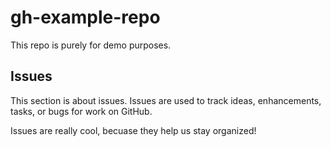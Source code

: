 # gh-example-repo
This repo is purely for demo purposes.


## Issues
This section is about issues.
Issues are used to track ideas, enhancements, tasks, or bugs for work on GitHub. 

Issues are really cool, becuase they help us stay organized!
